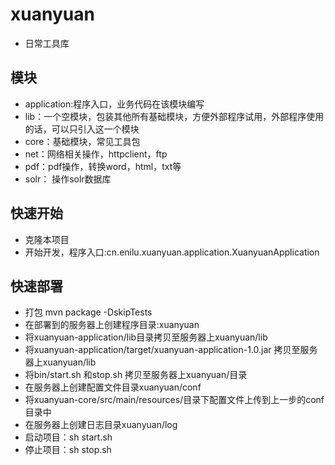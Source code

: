 # xuanyuan
- 日常工具库

## 模块
- application:程序入口，业务代码在该模块编写
- lib：一个空模块，包装其他所有基础模块，方便外部程序试用，外部程序使用的话，可以只引入这一个模块
- core：基础模块，常见工具包
- net：网络相关操作，httpclient，ftp
- pdf：pdf操作，转换word，html，txt等
- solr： 操作solr数据库
 
## 快速开始
- 克隆本项目
- 开始开发，程序入口:cn.enilu.xuanyuan.application.XuanyuanApplication

## 快速部署
- 打包 mvn package -DskipTests
- 在部署到的服务器上创建程序目录:xuanyuan
- 将xuanyuan-application/lib目录拷贝至服务器上xuanyuan/lib
- 将xuanyuan-application/target/xuanyuan-application-1.0.jar 拷贝至服务器上xuanyuan/lib
- 将bin/start.sh 和stop.sh 拷贝至服务器上xuanyuan/目录
- 在服务器上创建配置文件目录xuanyuan/conf
- 将xuanyuan-core/src/main/resources/目录下配置文件上传到上一步的conf目录中
- 在服务器上创建日志目录xuanyuan/log
- 启动项目：sh start.sh
- 停止项目：sh stop.sh
